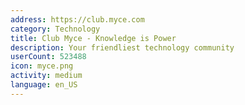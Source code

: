 ```yaml
---
address: https://club.myce.com
category: Technology
title: Club Myce - Knowledge is Power
description: Your friendliest technology community
userCount: 523488
icon: myce.png
activity: medium
language: en_US
---
```

